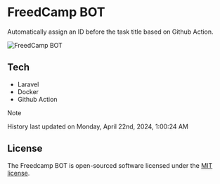 # FreedCamp BOT

Automatically assign an ID before the task title based on Github Action.

![FreedCamp BOT](https://repository-images.githubusercontent.com/737932867/7d34798b-2680-471c-b089-a78a718d3d6a)

## Tech

- Laravel
- Docker
- Github Action

> [!NOTE]  
> History last updated on Monday, April 22nd, 2024, 1:00:24 AM

## License

The Freedcamp BOT is open-sourced software licensed under the [MIT license](https://opensource.org/licenses/MIT).
